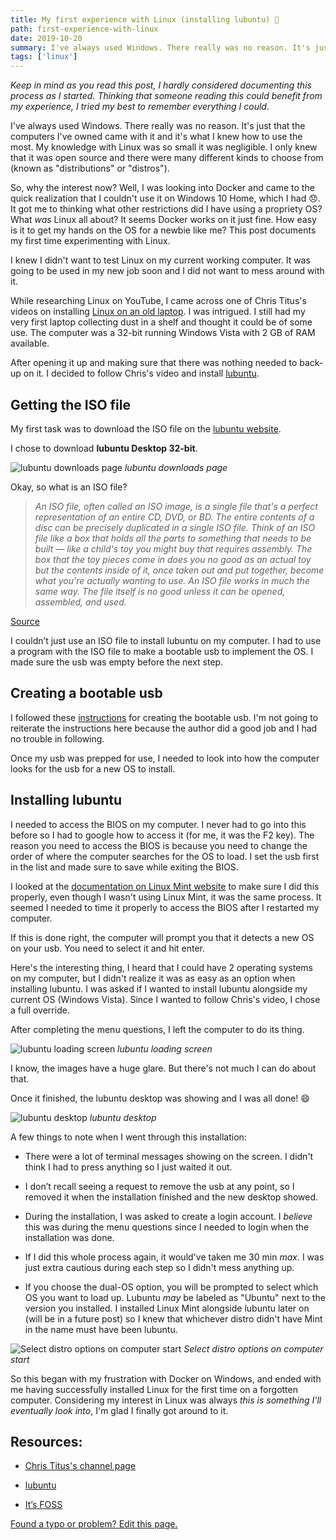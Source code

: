 ```yaml
---
title: My first experience with Linux (installing lubuntu) 🐧
path: first-experience-with-linux
date: 2019-10-20
summary: I've always used Windows. There really was no reason. It's just that the computers I've owned came with it and it's what I knew how to use the most. My knowledge with Linux was so small it was negligible. I only knew that it was open source and there were many different kinds to choose from (known as distributions, or "distros").
tags: ['linux']
---
```


_Keep in mind as you read this post, I hardly considered documenting this process as I started. Thinking that someone reading this could benefit from my experience, I tried my best to remember everything I could._

I've always used Windows. There really was no reason. It's just that the computers I've owned came with it and it's what I knew how to use the most. My knowledge with Linux was so small it was negligible. I only knew that it was open source and there were many different kinds to choose from (known as "distributions" or "distros").

So, why the interest now? Well, I was looking into Docker and came to the quick realization that I couldn't use it on Windows 10 Home, which I had :disappointed:. It got me to thinking what other restrictions did I have using a propriety OS? What _was_ Linux all about? It seems Docker works on it just fine. How easy is it to get my hands on the OS for a newbie like me? This post documents my first time experimenting with Linux.

I knew I didn't want to test Linux on my current working computer. It was going to be used in my new job soon and I did not want to mess around with it.

While researching Linux on YouTube, I came across one of Chris Titus's videos on installing [Linux on an old laptop](https://www.youtube.com/watch?v=21TFcUIPlS0). I was intrigued. I still had my very first laptop collecting dust in a shelf and thought it could be of some use. The computer was a 32-bit running Windows Vista with 2 GB of RAM available.

After opening it up and making sure that there was nothing needed to back-up on it. I decided to follow Chris's video and install [lubuntu](https://lubuntu.net/).

## Getting the ISO file

My first task was to download the ISO file on the [lubuntu website](https://lubuntu.net/downloads/). 

I chose to download **lubuntu Desktop 32-bit**.

![lubuntu downloads page](./images/2019-10-20/lubuntu-install-page.png)
_lubuntu downloads page_

Okay, so what is an ISO file?

> _An ISO file, often called an ISO image, is a single file that's a perfect representation of an entire CD, DVD, or BD. The entire contents of a disc can be precisely duplicated in a single ISO file.
> Think of an ISO file like a box that holds all the parts to something that needs to be built — like a child's toy you might buy that requires assembly. The box that the toy pieces come in does you no good as an actual toy but the contents inside of it, once taken out and put together, become what you're actually wanting to use.
> An ISO file works in much the same way. The file itself is no good unless it can be opened, assembled, and used._

[Source](https://www.lifewire.com/iso-file-2625923)

I couldn’t just use an ISO file to install lubuntu on my computer. I had to use a program with the ISO file to make a bootable usb to implement the OS. I made sure the usb was empty before the next step.

## Creating a bootable usb

I followed these [instructions](https://www.instructables.com/id/Install-any-linux-from-a-usb-the-easy-way/) for creating the bootable usb. I'm not going to reiterate the instructions here because the author did a good job and I had no trouble in following.

Once my usb was prepped for use, I needed to look into how the computer looks for the usb for a new OS to install.

## Installing lubuntu

I needed to access the BIOS on my computer. I never had to go into this before so I had to google how to access it (for me, it was the F2 key). The reason you need to access the BIOS is because you need to change the order of where the computer searches for the OS to load. I set the usb first in the list and made sure to save while exiting the BIOS.

I looked at the [documentation on Linux Mint website](https://linuxmint-installation-guide.readthedocs.io/en/latest/boot.html) to make sure I did this properly, even though I wasn't using Linux Mint, it was the same process. It seemed I needed to time it properly to access the BIOS after I restarted my computer.

If this is done right, the computer will prompt you that it detects a new OS on your usb. You need to select it and hit enter. 

Here's the interesting thing, I heard that I could have 2 operating systems on my computer, but I didn't realize it was as easy as an option when installing lubuntu. I was asked if I wanted to install lubuntu alongside my current OS (Windows Vista). Since I wanted to follow Chris's video, I chose a full override.

After completing the menu questions, I left the computer to do its thing.

![lubuntu loading screen](./images/2019-10-20/lubuntu-loading.jpg)
_lubuntu loading screen_

I know, the images have a huge glare. But there's not much I can do about that.

Once it finished, the lubuntu desktop was showing and I was all done! :smile:

![lubuntu desktop](./images/2019-10-20/lubuntu-desktop.jpg)
_lubuntu desktop_

A few things to note when I went through this installation:

- There were a lot of terminal messages showing on the screen. I didn't think I had to press anything so I just waited it out.

- I don’t recall seeing a request to remove the usb at any point, so I removed it when the installation finished and the new desktop showed.

- During the installation, I was asked to create a login account. I _believe_ this was during the menu questions since I needed to login when the installation was done.

- If I did this whole process again, it would've taken me 30 min _max_. I was just extra cautious during each step so I didn't mess anything up.

- If you choose the dual-OS option, you will be prompted to select which OS you want to load up. Lubuntu _may_ be labeled as "Ubuntu" next to the version you installed. I installed Linux Mint alongside lubuntu later on (will be in a future post) so I knew that whichever distro didn't have Mint in the name must have been lubuntu.

![Select distro options on computer start](./images/2019-10-20/lubuntu-select.jpg)
_Select distro options on computer start_

So this began with my frustration with Docker on Windows, and ended with me having successfully installed Linux for the first time on a forgotten computer. Considering my interest in Linux was always _this is something I'll eventually look into_, I'm glad I finally got around to it.  

## Resources:

- [Chris Titus's channel page](https://www.youtube.com/channel/UCg6gPGh8HU2U01vaFCAsvmQ)

- [lubuntu](https://lubuntu.net/)

- [It’s FOSS](https://itsfoss.com/)

[Found a typo or problem? Edit this page.](https://github.com/Dana94/website/blob/master/blog/2019-10-20-first-experience-with-linux.md)